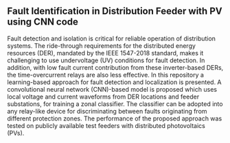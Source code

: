 ## Fault Identification in Distribution Feeder with PV using CNN code

Fault detection and isolation is critical for reliable
operation of distribution systems. The ride-through requirements
for the distributed energy resources (DER), mandated
by the IEEE 1547-2018 standard, makes it challenging to use
undervoltage (UV) conditions for fault detection. In addition,
with low fault current contribution from these inverter-based
DERs, the time-overcurrent relays are also less effective. In this repository a learning-based approach for
fault detection and localization is presented. A convolutional neural network
(CNN)-based model is proposed which uses local voltage and
current waveforms from DER locations and feeder substations,
for training a zonal classifier. The classifier can be adopted into
any relay-like device for discriminating between faults originating
from different protection zones. The performance of the proposed
approach was tested on publicly available test feeders with
distributed photovoltaics (PVs).

